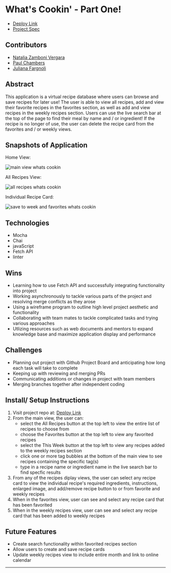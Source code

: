 # What's Cookin' - Part One!

- [Deploy Link](https://nzambonivergara.github.io/whats-cookin/)
- [Project Spec](https://frontend.turing.edu/projects/whats-cookin-part-one.html)

## Contributors

- [Natalia Zamboni Vergara](https://github.com/nzambonivergara)
- [Paul Chambers](https://github.com/PaulTimothyChambers)
- [Juliana Fargnoli](https://github.com/jfargnoli01)

## Abstract

This application is a virtual recipe database where users can browse and save recipes for later use! The user is able to view all recipes, add and view their favorite recipes in the favorites section, as well as add and view recipes in the weekly recipes section. Users can use the live search bar at the top of the page to find their meal by name and / or ingredient! If the recipe is no longer of use, the user can delete the recipe card from the favorites and / or weekly views.

## Snapshots of Application

Home View:

![main view whats cookin](https://user-images.githubusercontent.com/77421040/132417805-b53f270a-bd87-4fbc-adcc-c164d7a15845.gif)

All Recipes View:

![all recipes whats cookin](https://user-images.githubusercontent.com/77421040/132418149-27a662a9-783f-4b46-b17c-542a44b1e9e8.gif)

Individual Recipe Card:

![save to week and favorites whats cookin](https://user-images.githubusercontent.com/77421040/132417856-630fd251-d5c7-4317-bc9d-2674cd9b5615.gif)

## Technologies

- Mocha
- Chai
- javaScript
- Fetch API
- linter

## Wins

- Learning how to use Fetch API and successfully integrating functionality into project
- Working asynchronously to tackle various parts of the project and resolving merge conflicts as they arose
- Using a wireframe program to outline high level project aesthetic and functionality
- Collaborating with team mates to tackle complicated tasks and trying various approaches
- Utlizing resources such as web documents and mentors to expand knowledge base and maximize application display and performance


## Challenges

- Planning out project with Github Project Board and anticipating how long each task will take to complete
- Keeping up with reviewing and merging PRs 
- Communicating additions or changes in project with team members
- Merging branches together after independent coding

## Install/ Setup Instructions

1. Visit project repo at: [Deploy Link](https://nzambonivergara.github.io/whats-cookin/)
2. From the main view, the user can:
    - select the All Recipes button at the top left to view the entire list of recipes to choose from
    - choose the Favorites button at the top left to view any favorited recipes
    - select the This Week button at the top left to view any recipes added to the weekly recipes section
    - click one or more tag bubbles at the bottom of the main view to see recipes containing the specific tag(s)
    - type in a recipe name or ingredient name in the live search bar to find specfic results
3. From any of the recipes diplay views, the user can select any recipe card to view the individual recipe's required ingredients, instructions, enlarged image, and add/remove recipe button to or from favorite and weekly recipes
4. When in the favorites view, user can see and select any recipe card that has been favorited
5. When in the weekly recipes view, user can see and select any recipe card that has been added to weekly recipes

## Future Features

- Create search functionality within favorited recipes section
- Allow users to create and save recipe cards
- Update weekly recipes view to include entire month and link to online calendar 
---


